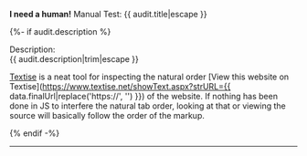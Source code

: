 
__I need a human!__ Manual Test: {{ audit.title|escape }}

{%- if audit.description %}

Description:<br>
{{ audit.description|trim|escape }}

[Textise](https://www.textise.net/) is a neat tool for inspecting the natural order [View this website on Textise](https://www.textise.net/showText.aspx?strURL={{ data.finalUrl|replace('https://', '') }}) of the website. If nothing has been done in JS to interfere the natural tab order, looking at that or viewing the source will basically follow the order of the markup.

{% endif -%}

<hr>

<br>